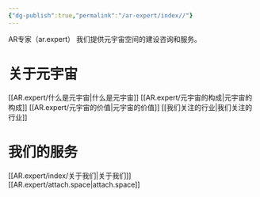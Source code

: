 ```yaml
---
{"dg-publish":true,"permalink":"/ar-expert/index//"}
---
```



AR专家（ar.expert）
我们提供元宇宙空间的建设咨询和服务。


# 关于元宇宙
[[AR.expert/什么是元宇宙\|什么是元宇宙]]
[[AR.expert/元宇宙的构成\|元宇宙的构成]]
[[AR.expert/元宇宙的价值\|元宇宙的价值]]
[[我们关注的行业\|我们关注的行业]]

# 我们的服务
[[AR.expert/index/关于我们\|关于我们]]
[[AR.expert/attach.space\|attach.space]]




